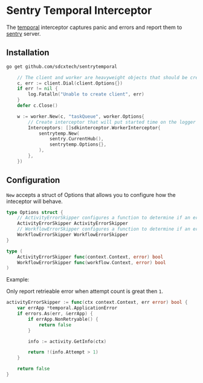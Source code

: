 # Sentry Temporal Interceptor

The [temporal](https://www.temporal.io/) interceptor captures panic and errors and report them 
to [sentry](https://github.com/getsentry/sentry) server.

## Installation

```sh
go get github.com/sdcxtech/sentrytemporal
```

```go
	// The client and worker are heavyweight objects that should be created once per process.
	c, err := client.Dial(client.Options{})
	if err != nil {
		log.Fatalln("Unable to create client", err)
	}
	defer c.Close()

	w := worker.New(c, "taskQueue", worker.Options{
		// Create interceptor that will put started time on the logger
		Interceptors: []sdkinterceptor.WorkerInterceptor{
			sentrytemp.New(
				sentry.CurrentHub(),
				sentrytemp.Options{},
			),
		},
	})
```

## Configuration

`New` accepts a struct of Options that allows you to configure how the inteceptor will behave.

```go
type Options struct {
	// ActivityErrorSkipper configures a function to determine if an error from activity should be skipped.
	ActivityErrorSkipper ActivityErrorSkipper
	// WorkflowErrorSkipper configures a function to determine if an error from workflow should be skipped.
	WorkflowErrorSkipper WorkflowErrorSkipper
}

type (
	ActivityErrorSkipper func(context.Context, error) bool
	WorkflowErrorSkipper func(workflow.Context, error) bool
)
```

Example:

Only report retrieable error when attempt count is great then `1`.

```go
activityErrorSkipper := func(ctx context.Context, err error) bool {
	var errApp *temporal.ApplicationError
	if errors.As(err, &errApp) {
		if errApp.NonRetryable() {
			return false
		}

		info := activity.GetInfo(ctx)

		return !(info.Attempt > 1)
	}

	return false
}
```
